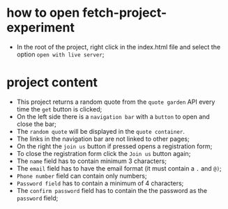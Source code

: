 # how to open fetch-project-experiment

- In the root of the project, right click in the index.html file and select the option `open with live server`;

# project content

- This project returns a random quote from the `quote garden` API every time the `get` button is clicked;
- On the left side there is a `navigation bar` with a `button` to open and close the bar;
- The `random quote` will be displayed in the `quote container`.
- The links in the navigation bar are not linked to other pages;
- On the right the `join us` button  if pressed opens a registration form;
- To close the registration form click the `Join us` button again;
- The `name` field has to contain minimum 3 characters;
- The `email` field has to have the email format (it must contain a `.` and `@)`;
- `Phone number` field can contain only numbers;
- `Password field` has to contain a minimum of 4 characters;
- The `confirm password` field has to contain the the password as the `password` field;